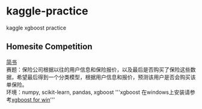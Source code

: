 # kaggle-practice
kaggle xgboost practice
## Homesite Competition
 [简书](http://www.jianshu.com/p/5709fa18cdb4 "悬停显示")  
 赛题：保险公司根据以往的用户信息和保险报价，以及最后是否购买了保险这些数据，希望最后得到一个分类模型，根据用户信息和报价，预测该用户是否会购买该单保险。  
 环境：numpy, scikit-learn, pandas, xgboost 
 '''xgboost 在windows上安装请参考[xgboost for win](http://blog.csdn.net/songyu0120/article/details/52742894 "悬停显示")'''
